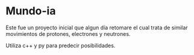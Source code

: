 # Mundo-ia
Este fue un proyecto inicial que algun día retomare el cual trata de similar movimientos de protones, electrones y neutrones.

Utiliza c++ y py para predecir posibilidades.
